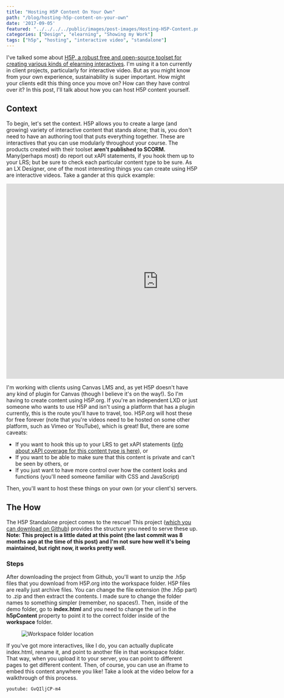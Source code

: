 ```yaml
---
title: "Hosting H5P Content On Your Own"
path: "/blog/hosting-h5p-content-on-your-own"
date: '2017-09-05'
featured: "../../../../public/images/post-images/Hosting-H5P-Content.png"
categories: ["Design", "elearning", "Showing my Work"]
tags: ["h5p", "hosting", "interactive video", "standalone"]
---
```


I've talked some about [H5P, a robust free and open-source toolset for creating various kinds of elearning interactives](https://h5p.org/). I'm using it a ton currently in client projects, particularly for interactive video. But as you might know from your own experience, sustainability is super important. How might your clients edit this thing once you move on? How can they have control over it? In this post, I'll talk about how you can host H5P content yourself.

## Context

To begin, let's set the context. H5P allows you to create a large (and growing) variety of interactive content that stands alone; that is, you don't need to have an authoring tool that puts everything together. These are interactives that you can use modularly throughout your course. The products created with their toolset **aren't published to SCORM.** Many(perhaps most) do report out xAPI statements, if you hook them up to your LRS; but be sure to check each particular content type to be sure. As an LX Designer, one of the most interesting things you can create using H5P are interactive videos. Take a gander at this quick example:

<iframe src="https://h5p.org/h5p/embed/617" width="800" height="514" frameborder="0" allowfullscreen="allowfullscreen"></iframe>

I'm working with clients using Canvas LMS and, as yet H5P doesn't have any kind of plugin for Canvas (though I believe it's on the way!). So I'm having to create content using H5P.org. If you're an independent LXD or just someone who wants to use H5P and isn't using a platform that has a plugin currently, this is the route you'll have to travel, too. H5P.org will host these for free forever (note that you're videos need to be hosted on some other platform, such as Vimeo or YouTube), which is great! But, there are some caveats:

*   If you want to hook this up to your LRS to get xAPI statements ([info about xAPI coverage for this content type is here](https://h5p.org/node/617/xapi-coverage)), or
*   If you want to be able to make sure that this content is private and can't be seen by others, or
*   If you just want to have more control over how the content looks and functions (you'll need someone familiar with CSS and JavaScript)

Then, you'll want to host these things on your own (or your client's) servers.

## The How

The H5P Standalone project comes to the rescue! This project ([which you can download on Github](https://github.com/tunapanda/h5p-standalone)) provides the structure you need to serve these up. **Note: This project is a little dated at this point (the last commit was 8 months ago at the time of this post) and I'm not sure how well it's being maintained, but right now, it works pretty well.**

### Steps

After downloading the project from Github, you'll want to unzip the .h5p files that you download from H5P.org into the workspace folder. H5P files are really just archive files. You can change the file extension (the .h5p part) to .zip and then extract the contents. I made sure to change the folder names to something simpler (remember, no spaces!). Then, inside of the demo folder, go to **index.html** and you need to change the url in the **h5pContent** property to point it to the correct folder inside of the **workspace** folder.

<figure>
  <img src="../../../../public/images/post-images/EditH5PStandaloneIndex.jpg" alt="Workspace folder location" />
</figure>

If you've got more interactives, like I do, you can actually duplicate index.html, rename it, and point to another file in that workspace folder. That way, when you upload it to your server, you can point to different pages to get different content. Then, of course, you can use an iframe to embed this content anywhere you like! Take a look at the video below for a walkthrough of this process.

`youtube: GvQIljCP-m4`
